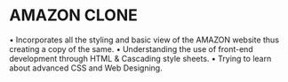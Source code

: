 # AMAZON CLONE
• Incorporates all the styling and basic view of the AMAZON website thus creating a copy of the same.
• Understanding the use of front-end development through HTML & Cascading style sheets.
• Trying to learn about advanced CSS and Web Designing.
